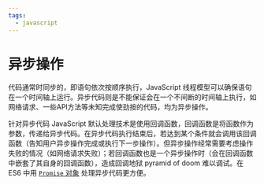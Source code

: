 ```yaml
---
tags:
  - javascript
---
```


# 异步操作
代码通常时同步的，即语句依次按顺序执行，JavaScript 线程模型可以确保语句在一个时间轴上运行。异步代码则是不能保证会在一个不间断的时间轴上执行，如网络请求、一些API方法等未知完成使劲按的代码，均为异步操作。

针对异步代码 JavaScript 默认处理技术是使用回调函数，回调函数是将函数作为参数，传递给异步代码。在异步代码执行结束后，若达到某个条件就会调用该回调函数（告知用户异步操作完成或执行下一步操作）。但异步操作经常需要考虑操作失败的情况（如网络请求失败）；若回调函数也是一个异步操作时（会在回调函数中嵌套了其自身的回调函数），造成回调地狱 pyramid of doom 难以调试。在 ES6 中用 [`Promise` 对象](./promise.md) 处理异步代码更方便。

